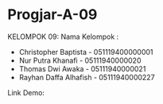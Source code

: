 # Progjar-A-09
KELOMPOK 09:
Nama Kelompok :

 - Christopher Baptista - 051119400000001
 - Nur Putra Khanafi - 05111940000020
 - Thomas Dwi Awaka - 05111940000021
 - Rayhan Daffa Alhafish - 05111940000227

Link Demo: 
